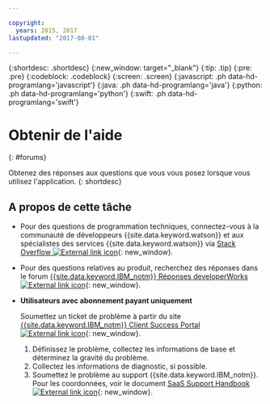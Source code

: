 ```yaml
---

copyright:
  years: 2015, 2017
lastupdated: "2017-08-01"

---
```


{:shortdesc: .shortdesc}
{:new_window: target="_blank"}
{:tip: .tip}
{:pre: .pre}
{:codeblock: .codeblock}
{:screen: .screen}
{:javascript: .ph data-hd-programlang='javascript'}
{:java: .ph data-hd-programlang='java'}
{:python: .ph data-hd-programlang='python'}
{:swift: .ph data-hd-programlang='swift'}

# Obtenir de l'aide
{: #forums}

Obtenez des réponses aux questions que vous vous posez lorsque vous utilisez l'application.
{: shortdesc}

## A propos de cette tâche

- Pour des questions de programmation techniques, connectez-vous à la communauté de développeurs {{site.data.keyword.watson}} et aux spécialistes des services {{site.data.keyword.watson}} via [Stack Overflow ![External link icon](../../icons/launch-glyph.svg "External link icon")](http://stackoverflow.com/questions/tagged/watson-virtual-agent){: new_window}.
- Pour des questions relatives au produit, recherchez des réponses dans le forum [{{site.data.keyword.IBM_notm}} Réponses developerWorks ![External link icon](../../icons/launch-glyph.svg "External link icon")](https://developer.ibm.com/answers/topics/watson-virtual-agent/){: new_window}.
- **Utilisateurs avec abonnement payant uniquement**

    Soumettez un ticket de problème à partir du site [{{site.data.keyword.IBM_notm}} Client Success Portal ![External link icon](../../icons/launch-glyph.svg "External link icon")](https://support.ibmcloud.com/link/portal/5377/5383/SSO/69){: new_window}.
    1. Définissez le problème, collectez les informations de base et déterminez la gravité du problème. 
    1. Collectez les informations de diagnostic, si possible.
    1. Soumettez le problème au support {{site.data.keyword.IBM_notm}}. Pour les coordonnées, voir le document [SaaS Support Handbook ![External link icon](../../icons/launch-glyph.svg "External link icon")](https://www-01.ibm.com/software/support/acceleratedvalue/SaaS_Handbook_V18.pdf){: new_window}.

